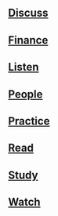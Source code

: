 ## [Discuss](discuss)
## [Finance](finance)
## [Listen](listen)
## [People](people/people)
## [Practice](practice)
## [Read](read)
## [Study](study)
## [Watch](watch)

